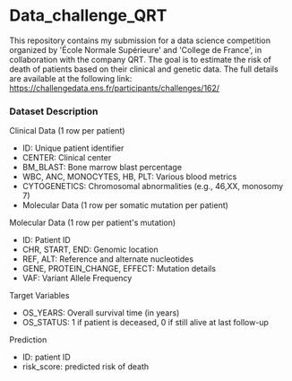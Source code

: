 # Data_challenge_QRT

This repository contains my submission for a data science competition organized by 'École Normale Supérieure' and 'College de France', in collaboration with the company QRT. The goal is to estimate the risk of death of patients based on their clinical and genetic data.
The full details are available at the following link: https://challengedata.ens.fr/participants/challenges/162/

### Dataset Description

Clinical Data (1 row per patient)
- ID: Unique patient identifier
- CENTER: Clinical center
- BM_BLAST: Bone marrow blast percentage
- WBC, ANC, MONOCYTES, HB, PLT: Various blood metrics
- CYTOGENETICS: Chromosomal abnormalities (e.g., 46,XX, monosomy 7)
- Molecular Data (1 row per somatic mutation per patient)


Molecular Data (1 row per patient's mutation)
- ID: Patient ID
- CHR, START, END: Genomic location
- REF, ALT: Reference and alternate nucleotides
- GENE, PROTEIN_CHANGE, EFFECT: Mutation details
- VAF: Variant Allele Frequency

Target Variables
- OS_YEARS: Overall survival time (in years)
- OS_STATUS: 1 if patient is deceased, 0 if still alive at last follow-up

Prediction
- ID: patient ID
- risk_score: predicted risk of death
